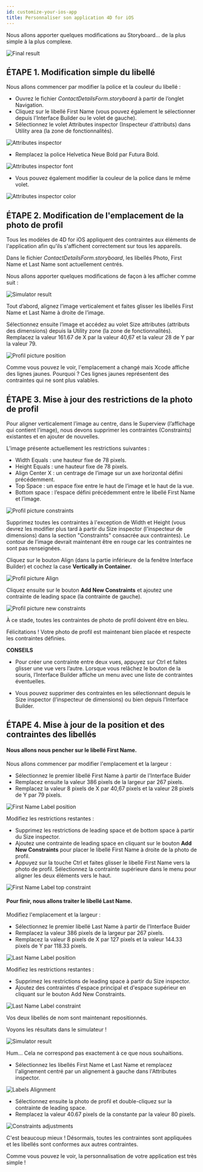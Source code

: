 ```yaml
---
id: customize-your-ios-app
title: Personnaliser son application 4D for iOS
---
```

Nous allons apporter quelques modifications au Storyboard... de la plus simple à la plus complexe.

![Final result](assets/customize-with-xcode/Simlator-Before-After-Xcode-4D-for-iOS.png)

## ÉTAPE 1. Modification simple du libellé

Nous allons commencer par modifier la police et la couleur du libellé :

* Ouvrez le fichier *ContactDetailsForm.storyboard* à partir de l’onglet Navigation. 
* Cliquez sur le libellé First Name (vous pouvez également le sélectionner depuis l'Interface Builder ou le volet de gauche).
* Sélectionnez le volet Attributes inspector (Inspecteur d'attributs) dans Utility area (la zone de fonctionnalités).

![Attributes inspector](assets/customize-with-xcode/Attributes-inspector-Xcode-4D-for-iOS.png)

* Remplacez la police Helvetica Neue Bold par Futura Bold. 

![Attributes inspector font](assets/customize-with-xcode/Attributes-inspector-font-Xcode-4D-for-iOS.png)

* Vous pouvez également modifier la couleur de la police dans le même volet.

![Attributes inspector color](assets/customize-with-xcode/Attributes-inspector-color-Xcode-4D-for-iOS.png)

## ÉTAPE 2. Modification de l'emplacement de la photo de profil

Tous les modèles de 4D for iOS appliquent des contraintes aux éléments de l'application afin qu'ils s'affichent correctement sur tous les appareils.

Dans le fichier *ContactDetailsForm.storyboard*, les libellés Photo, First Name et Last Name sont actuellement centrés.

Nous allons apporter quelques modifications de façon à les afficher comme suit :

![Simulator result](assets/customize-with-xcode/Simlator-Final-Xcode-4D-for-iOS.png)

Tout d’abord, alignez l’image verticalement et faites glisser les libellés First Name et Last Name à droite de l’image.

Sélectionnez ensuite l’image et accédez au volet Size attributes (attributs des dimensions) depuis la Utility zone (la zone de fonctionnalités). Remplacez la valeur 161.67 de X par la valeur 40,67 et la valeur 28 de Y par la valeur 79.

![Profil picture position](assets/customize-with-xcode/Profil-picture-position-Xcode-4D-for-iOS.png)

Comme vous pouvez le voir, l'emplacement a changé mais Xcode affiche des lignes jaunes. Pourquoi ? Ces lignes jaunes représentent des contraintes qui ne sont plus valables.

## ÉTAPE 3. Mise à jour des restrictions de la photo de profil

Pour aligner verticalement l’image au centre, dans le Superview (l’affichage qui contient l'image), nous devons supprimer les contraintes (Constraints) existantes et en ajouter de nouvelles.

L’image présente actuellement les restrictions suivantes :

* Width Equals : une hauteur fixe de 78 pixels.
* Height Equals : une hauteur fixe de 78 pixels.
* Align Center X : un centrage de l’image sur un axe horizontal défini précédemment.
* Top Space : un espace fixe entre le haut de l’image et le haut de la vue.
* Bottom space <first name>: l’espace défini précédemment entre le libellé First Name et l’image.

![Profil picture constraints](assets/customize-with-xcode/Profil-picture-constraints-Xcode-4D-for-iOS.png)

Supprimez toutes les contraintes à l'exception de Width et Height (vous devrez les modifier plus tard à partir du Size inspector (l'inspecteur de dimensions) dans la section "Constraints" consacrée aux contraintes). Le contour de l’image devrait maintenant être en rouge car les contraintes ne sont pas renseignées.

Cliquez sur le bouton Align (dans la partie inférieure de la fenêtre Interface Builder) et cochez la case **Vertically in Container**.

![Profil picture Align](assets/customize-with-xcode/Profil-picture-Align-Xcode-4D-for-iOS.png)

Cliquez ensuite sur le bouton **Add New Constraints** et ajoutez une contrainte de leading space (la contrainte de gauche).

![Profil picture new constraints](assets/customize-with-xcode/Profil-picture-new-constraints-4D-for-iOS.png)

À ce stade, toutes les contraintes de photo de profil doivent être en bleu.

Félicitations ! Votre photo de profil est maintenant bien placée et respecte les contraintes définies.<div class = "tips"> 

**CONSEILS**

* Pour créer une contrainte entre deux vues, appuyez sur Ctrl et faites glisser une vue vers l’autre. Lorsque vous relâchez le bouton de la souris, l’Interface Builder affiche un menu avec une liste de contraintes éventuelles.

* Vous pouvez supprimer des contraintes en les sélectionnant depuis le Size inspector (l’inspecteur de dimensions) ou bien depuis l’Interface Builder.</div> 

## ÉTAPE 4. Mise à jour de la position et des contraintes des libellés

#### Nous allons nous pencher sur le libellé First Name.

Nous allons commencer par modifier l'emplacement et la largeur :

* Sélectionnez le premier libellé First Name à partir de l'Interface Buider
* Remplacez ensuite la valeur 386 pixels de la largeur par 267 pixels.
* Remplacez la valeur 8 pixels de X par 40,67 pixels et la valeur 28 pixels de Y par 79 pixels.

![First Name Label position](assets/customize-with-xcode/First-Name-Label-position-Xcode-4D-for-iOS.png)

Modifiez les restrictions restantes :

* Supprimez les restrictions de leading space et de bottom space à partir du Size inspector.
* Ajoutez une contrainte de leading space en cliquant sur le bouton **Add New Constraints** pour placer le libellé First Name à droite de la photo de profil.
* Appuyez sur la touche Ctrl et faites glisser le libellé First Name vers la photo de profil. Sélectionnez la contrainte supérieure dans le menu pour aligner les deux éléments vers le haut.

![First Name Label top constraint](assets/customize-with-xcode/First-Name-Label-top-constraint-Xcode-4D-for-iOS.png)

#### Pour finir, nous allons traiter le libellé Last Name.

Modifiez l'emplacement et la largeur :

* Sélectionnez le premier libellé Last Name à partir de l'Interface Buider
* Remplacez la valeur 386 pixels de la largeur par 267 pixels.
* Remplacez la valeur 8 pixels de X par 127 pixels et la valeur 144.33 pixels de Y par 118.33 pixels.

![Last Name Label position](assets/customize-with-xcode/Last-Name-Label-position-Xcode-4D-for-iOS.png)

Modifiez les restrictions restantes :

* Supprimez les restrictions de leading space à partir du Size inspector.
* Ajoutez des contraintes d'espace principal et d'espace supérieur en cliquant sur le bouton Add New Constraints. 

![Last Name Label constraint](assets/customize-with-xcode/Last-Name-Label-constraint-Xcode-4D-for-iOS.png)

Vos deux libellés de nom sont maintenant repositionnés.

Voyons les résultats dans le simulateur !

![Simulator result](assets/customize-with-xcode/Simulator-Xcode-4D-for-iOS.png)

Hum... Cela ne correspond pas exactement à ce que nous souhaitions.

* Sélectionnez les libellés First Name et Last Name et remplacez l'alignement centré par un alignement à gauche dans l'Attributes inspector. 

![Labels Alignment](assets/customize-with-xcode/Labels-Alignment-Xcode-4D-for-iOS.png)

* Sélectionnez ensuite la photo de profil et double-cliquez sur la contrainte de leading space.
* Remplacez la valeur 40.67 pixels de la constante par la valeur 80 pixels.

![Constraints adjustments](assets/customize-with-xcode/Constraints-adjustments-Xcode-4D-for-iOS.png)

C'est beaucoup mieux ! Désormais, toutes les contraintes sont appliquées et les libellés sont conformes aux autres contraintes.

Comme vous pouvez le voir, la personnalisation de votre application est très simple !